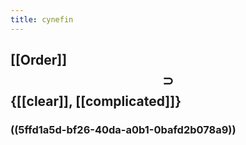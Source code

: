 ```yaml
---
title: cynefin
---
```


## [[Order]] $$\supset$$ {[[clear]], [[complicated]]}
### ((5ffd1a5d-bf26-40da-a0b1-0bafd2b078a9))
###
